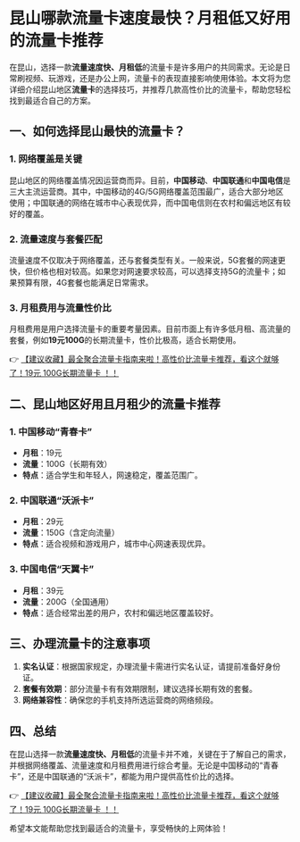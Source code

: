 # 昆山哪款流量卡速度最快？月租低又好用的流量卡推荐

在昆山，选择一款**流量速度快、月租低**的流量卡是许多用户的共同需求。无论是日常刷视频、玩游戏，还是办公上网，流量卡的表现直接影响使用体验。本文将为您详细介绍昆山地区**流量卡**的选择技巧，并推荐几款高性价比的流量卡，帮助您轻松找到最适合自己的方案。

## 一、如何选择昆山最快的流量卡？

### 1. 网络覆盖是关键
昆山地区的网络覆盖情况因运营商而异。目前，**中国移动**、**中国联通**和**中国电信**是三大主流运营商。其中，中国移动的4G/5G网络覆盖范围最广，适合大部分地区使用；中国联通的网络在城市中心表现优异，而中国电信则在农村和偏远地区有较好的覆盖。

### 2. 流量速度与套餐匹配
流量速度不仅取决于网络覆盖，还与套餐类型有关。一般来说，5G套餐的网速更快，但价格也相对较高。如果您对网速要求较高，可以选择支持5G的流量卡；如果预算有限，4G套餐也能满足日常需求。

### 3. 月租费用与流量性价比
月租费用是用户选择流量卡的重要考量因素。目前市面上有许多低月租、高流量的套餐，例如**19元100G**的长期流量卡，性价比极高，适合长期使用。

👉 [【建议收藏】最全聚合流量卡指南来啦！高性价比流量卡推荐，看这个就够了！19元 100G长期流量卡 ！！](https://bit.ly/Liuliangka)

## 二、昆山地区好用且月租少的流量卡推荐

### 1. 中国移动“青春卡”
- **月租**：19元
- **流量**：100G（长期有效）
- **特点**：适合学生和年轻人，网速稳定，覆盖范围广。

### 2. 中国联通“沃派卡”
- **月租**：29元
- **流量**：150G（含定向流量）
- **特点**：适合视频和游戏用户，城市中心网速表现优异。

### 3. 中国电信“天翼卡”
- **月租**：39元
- **流量**：200G（全国通用）
- **特点**：适合经常出差的用户，农村和偏远地区覆盖较好。

## 三、办理流量卡的注意事项

1. **实名认证**：根据国家规定，办理流量卡需进行实名认证，请提前准备好身份证。
2. **套餐有效期**：部分流量卡有有效期限制，建议选择长期有效的套餐。
3. **网络兼容性**：确保您的手机支持所选运营商的网络频段。

## 四、总结

在昆山选择一款**流量速度快、月租低**的流量卡并不难，关键在于了解自己的需求，并根据网络覆盖、流量速度和月租费用进行综合考量。无论是中国移动的“青春卡”，还是中国联通的“沃派卡”，都能为用户提供高性价比的选择。

👉 [【建议收藏】最全聚合流量卡指南来啦！高性价比流量卡推荐，看这个就够了！19元 100G长期流量卡 ！！](https://bit.ly/Liuliangka)

希望本文能帮助您找到最适合的流量卡，享受畅快的上网体验！